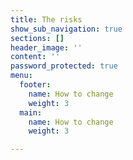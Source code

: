 ```yaml
---
title: The risks
show_sub_navigation: true
sections: []
header_image: ''
content: ''
password_protected: true
menu:
  footer:
    name: How to change
    weight: 3
  main:
    name: How to change
    weight: 3

---
```

